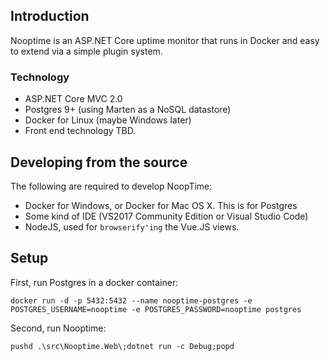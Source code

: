 ## Introduction
Nooptime is an ASP.NET Core uptime monitor that runs in Docker and easy to extend via a simple plugin system.

### Technology

- ASP.NET Core MVC 2.0
- Postgres 9+ (using Marten as a NoSQL datastore)
- Docker for Linux (maybe Windows later)
- Front end technology TBD.

## Developing from the source

The following are required to develop NoopTime:

- Docker for Windows, or Docker for Mac OS X. This is for Postgres
- Some kind of IDE (VS2017 Community Edition or Visual Studio Code)
- NodeJS, used for `browserify'ing` the Vue.JS views.

## Setup

First, run Postgres in a docker container:

```
docker run -d -p 5432:5432 --name nooptime-postgres -e POSTGRES_USERNAME=nooptime -e POSTGRES_PASSWORD=nooptime postgres
```

Second, run Nooptime:

```
pushd .\src\Nooptime.Web\;dotnet run -c Debug;popd
```
